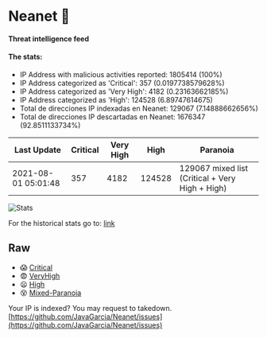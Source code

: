 # Neanet :hocho:
#### Threat intelligence feed
#### The stats:

- IP Address with malicious activities reported: 1805414 (100%)
- IP Address categorized as 'Critical':  357 (0.0197738579628%)
- IP Address categorized as 'Very High':  4182 (0.23163662185%)
- IP Address categorized as 'High':  124528 (6.89747614675)
- Total de direcciones IP indexadas en Neanet:  129067 (7.14888662656%)
- Total de direcciones IP descartadas en Neanet:  1676347 (92.8511133734%)

| Last Update | Critical | Very High | High | Paranoia |
| --- | --- | --- | --- | --- |
| 2021-08-01 05:01:48 | 357 | 4182 | 124528 | 129067 mixed list (Critical + Very High + High)|

![Stats](https://docs.google.com/spreadsheets/d/e/2PACX-1vSnaNMIXVabIpDJjufMlzH7poXnshF3mgd8Is1g9ytUEzVsP5my4Trn8f-xkoLLQ38xpL3HtmUexLo6/pubchart?oid=501124687&format=image)

For the historical stats go to: [link](/stats.csv)
## Raw
- :scream: [Critical](https://raw.githubusercontent.com/JavaGarcia/Neanet/master/blacklists/neanet_critical.txt)
- :fearful: [VeryHigh](https://raw.githubusercontent.com/JavaGarcia/Neanet/master/blacklists/neanet_veryHigh.txtt)
- :frowning: [High](https://raw.githubusercontent.com/JavaGarcia/Neanet/master/blacklists/neanet_high.txt)
- :dizzy_face: [Mixed-Paranoia](https://raw.githubusercontent.com/JavaGarcia/Neanet/master/blacklists/neanet_all.txt)


Your IP is indexed? You may request to takedown. [https://github.com/JavaGarcia/Neanet/issues](https://github.com/JavaGarcia/Neanet/issues)



























































































































































































































































































































































































































































































































































































































































































































































































































































































































































































































































































































































































































































































































































































































































































































































































































































































































































































































































































































































































































































































































































































































































































































































































































































































































































































































































































































































































































































































































































































































































































































































































































































































































































































































































































































































































































































































































































































































































































































































































































































































































































































































































































































































































































































































































































































































































































































































































































































































































































































































































































































































































































































































































































































































































































































































































































































































































































































































































































































































































































































































































































































































































































































































































































































































































































































































































































































































































































































































































































































































































































































































































































































































































































































































































































































































































































































































































































































































































































































































































































































































































